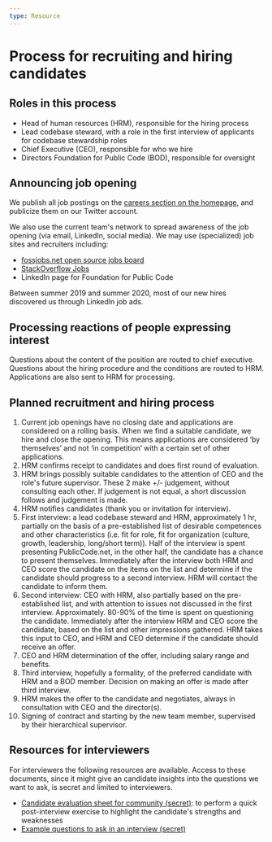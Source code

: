 ```yaml
---
type: Resource
---
```


# Process for recruiting and hiring candidates

## Roles in this process

* Head of human resources (HRM), responsible for the hiring process
* Lead codebase steward, with a role in the first interview of applicants for codebase stewardship roles
* Chief Executive (CEO), responsible for who we hire
* Directors Foundation for Public Code (BOD), responsible for oversight

## Announcing job opening

We publish all job postings on the [careers section on the homepage](https://publiccode.net/careers), and publicize them on our Twitter account.

We also use the current team's network to spread awareness of the job opening (via email, LinkedIn, social media). We may use (specialized) job sites and recruiters including:

* [fossjobs.net open source jobs board](https://www.fossjobs.net/)
* [StackOverflow Jobs](https://stackoverflow.com/jobs)
* LinkedIn page for Foundation for Public Code

Between summer 2019 and summer 2020, most of our new hires discovered us through LinkedIn job ads.

## Processing reactions of people expressing interest

Questions about the content of the position are routed to chief executive. Questions about the hiring procedure and the conditions are routed to HRM. Applications are also sent to HRM for processing.

## Planned recruitment and hiring process

1. Current job openings have no closing date and applications are considered on a rolling basis. When we find a suitable candidate, we hire and close the opening. This means applications are considered ‘by themselves’ and not ‘in competition’ with a certain set of other applications.
2. HRM confirms receipt to candidates and does first round of evaluation.
3. HRM brings possibly suitable candidates to the attention of CEO and the role's future supervisor. These 2 make +/- judgement, without consulting each other. If judgement is not equal, a short discussion follows and judgement is made.
4. HRM notifies candidates (thank you or invitation for interview).
5. First interview: a lead codebase steward and HRM, approximately 1 hr, partially on the basis of a pre-established list of desirable competences and other characteristics (i.e. fit for role, fit for organization (culture, growth, leadership, long/short term)). Half of the interview is spent presenting PublicCode.net, in the other half, the candidate has a chance to present themselves. Immediately after the interview both HRM and CEO score the candidate on the items on the list and determine if the candidate should progress to a second interview. HRM will contact the candidate to inform them.
6. Second interview: CEO with HRM, also partially based on the pre-established list, and with attention to issues not discussed in the first interview. Approximately. 80-90% of the time is spent on questioning the candidate. Immediately after the interview HRM and CEO score the candidate, based on the list and other impressions gathered. HRM takes this input to CEO, and HRM and CEO determine if the candidate should receive an offer.
7. CEO and HRM determination of the offer, including salary range and benefits.
8. Third interview, hopefully a formality, of the preferred candidate with HRM and a BOD member. Decision on making an offer is made after third interview.
9. HRM makes the offer to the candidate and negotiates, always in consultation with CEO and the director(s).
10. Signing of contract and starting by the new team member, supervised by their hierarchical supervisor.

## Resources for interviewers

For interviewers the following resources are available. Access to these documents, since it might give an candidate insights into the questions we want to ask, is secret and limited to interviewers.

* [Candidate evaluation sheet for community (secret)](https://docs.google.com/spreadsheets/d/1khdHvzk241xmkiih_4fTLj9QVdTIiK8TelBrg9QX_3k/edit#gid=0): to perform a quick post-interview exercise to highlight the candidate's strengths and weaknesses
* [Example questions to ask in an interview (secret)](https://docs.google.com/document/d/10J9i2komx8HnlPqQAMyby97ambdoU1VdHQccUO5WKYI/edit?usp=sharing)
